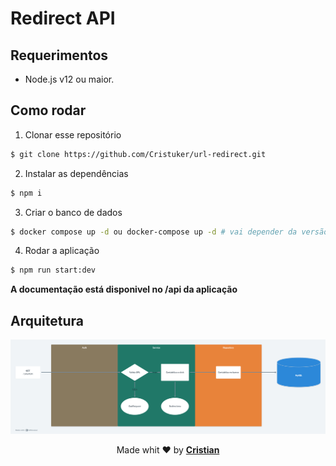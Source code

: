 # Redirect API

## Requerimentos

* Node.js v12 ou maior.

## Como rodar

1. Clonar esse repositório

```bash
$ git clone https://github.com/Cristuker/url-redirect.git
```
2. Instalar as dependências

```bash
$ npm i
```
3. Criar o banco de dados

```bash
$ docker compose up -d ou docker-compose up -d # vai depender da versão instalada
```
4. Rodar a aplicação

```bash
$ npm run start:dev
```

**A documentação está disponivel no /api da aplicação**

## Arquitetura

![Arquitetura](https://raw.githubusercontent.com/Cristuker/url-redirect/main/docs/REDIRECT-API.png)


<p align="center">Made whit ❤️ by <strong><a href="cristiansilva.dev" target="blank" >Cristian</></p></strong>